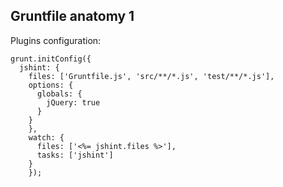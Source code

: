##  Gruntfile anatomy 1

Plugins configuration:

```
grunt.initConfig({
  jshint: {
    files: ['Gruntfile.js', 'src/**/*.js', 'test/**/*.js'],
    options: {
      globals: {
        jQuery: true
      }
    }
    },
    watch: {
      files: ['<%= jshint.files %>'],
      tasks: ['jshint']
    }
    });
```
